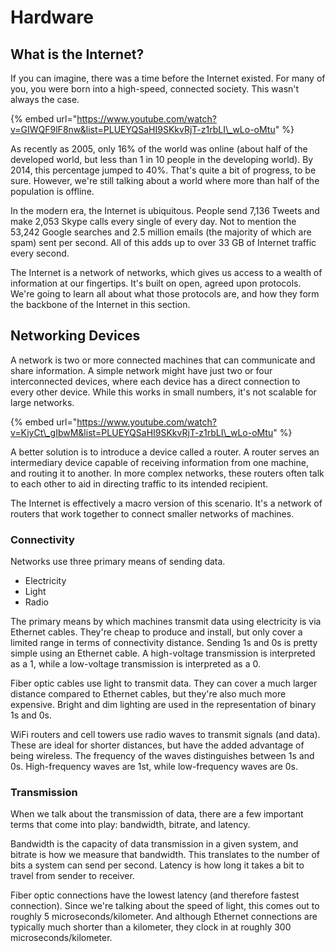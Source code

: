 # Hardware

## What is the Internet?

If you can imagine, there was a time before the Internet existed. For many of you, you were born into a high-speed, connected society. This wasn't always the case.

{% embed url="https://www.youtube.com/watch?v=GIWQF9lF8nw&list=PLUEYQSaHI9SKkvRjT-z1rbLI\_wLo-oMtu" %}

As recently as 2005, only 16% of the world was online \(about half of the developed world, but less than 1 in 10 people in the developing world\). By 2014, this percentage jumped to 40%. That's quite a bit of progress, to be sure. However, we're still talking about a world where more than half of the population is offline.

In the modern era, the Internet is ubiquitous. People send 7,136 Tweets and make 2,053 Skype calls every single of every day. Not to mention the 53,242 Google searches and 2.5 million emails \(the majority of which are spam\) sent per second. All of this adds up to over 33 GB of Internet traffic every second.

The Internet is a network of networks, which gives us access to a wealth of information at our fingertips. It's built on open, agreed upon protocols. We're going to learn all about what those protocols are, and how they form the backbone of the Internet in this section.

## Networking Devices

A network is two or more connected machines that can communicate and share information. A simple network might have just two or four interconnected devices, where each device has a direct connection to every other device. While this works in small numbers, it's not scalable for large networks.

{% embed url="https://www.youtube.com/watch?v=KiyCt\_gIbwM&list=PLUEYQSaHI9SKkvRjT-z1rbLI\_wLo-oMtu" %}

A better solution is to introduce a device called a router. A router serves an intermediary device capable of receiving information from one machine, and routing it to another. In more complex networks, these routers often talk to each other to aid in directing traffic to its intended recipient.

The Internet is effectively a macro version of this scenario. It's a network of routers that work together to connect smaller networks of machines.

### Connectivity

Networks use three primary means of sending data.

* Electricity
* Light
* Radio

The primary means by which machines transmit data using electricity is via Ethernet cables. They're cheap to produce and install, but only cover a limited range in terms of connectivity distance. Sending 1s and 0s is pretty simple using an Ethernet cable. A high-voltage transmission is interpreted as a 1, while a low-voltage transmission is interpreted as a 0.

Fiber optic cables use light to transmit data. They can cover a much larger distance compared to Ethernet cables, but they're also much more expensive. Bright and dim lighting are used in the representation of binary 1s and 0s.

WiFi routers and cell towers use radio waves to transmit signals \(and data\). These are ideal for shorter distances, but have the added advantage of being wireless. The frequency of the waves distinguishes between 1s and 0s. High-frequency waves are 1st, while low-frequency waves are 0s.

### Transmission

When we talk about the transmission of data, there are a few important terms that come into play: bandwidth, bitrate, and latency.

Bandwidth is the capacity of data transmission in a given system, and bitrate is how we measure that bandwidth. This translates to the number of bits a system can send per second. Latency is how long it takes a bit to travel from sender to receiver.

Fiber optic connections have the lowest latency \(and therefore fastest connection\). Since we're talking about the speed of light, this comes out to roughly 5 microseconds/kilometer. And although Ethernet connections are typically much shorter than a kilometer, they clock in at roughly 300 microseconds/kilometer.

